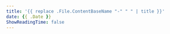 ```yaml
---
title: '{{ replace .File.ContentBaseName "-" " " | title }}'
date: {{ .Date }}
ShowReadingTime: false
---
```

